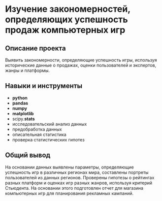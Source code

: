 # Изучение закономерностей, определяющих успешность продаж компьютерных игр  
## Описание проекта

Выявить закономерности, определяющие успешность игры, используя исторические данные о продажах, оценки пользователей и экспертов, жанры и платформы.

## Навыки и инструменты

- **python**
- **pandas**
- **numpy**
- **matplotlib**
- scipy.**stats**
- исследовательский анализ данных
- предобработка данных
- описательная статистика
- проверка статистических гипотез

## Общий вывод

На основании данных выявлены параметры, определяющие успешность игр в различных регионах мира, составлены портреты пользователей из данных регионов. Проверены гипотезы о рейтингах разных платформ и оценках игр разных жанров, используя критерий Стьюдента. На основании этого подготовлен отчет для магазина компьютерных игр для планирования рекламных кампаний.
